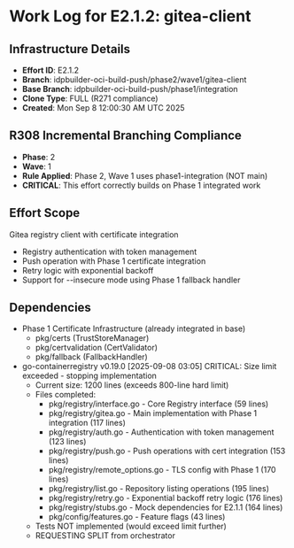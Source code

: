 # Work Log for E2.1.2: gitea-client

## Infrastructure Details
- **Effort ID**: E2.1.2
- **Branch**: idpbuilder-oci-build-push/phase2/wave1/gitea-client
- **Base Branch**: idpbuilder-oci-build-push/phase1/integration
- **Clone Type**: FULL (R271 compliance)
- **Created**: Mon Sep  8 12:00:30 AM UTC 2025

## R308 Incremental Branching Compliance
- **Phase**: 2
- **Wave**: 1
- **Rule Applied**: Phase 2, Wave 1 uses phase1-integration (NOT main)
- **CRITICAL**: This effort correctly builds on Phase 1 integrated work

## Effort Scope
Gitea registry client with certificate integration
- Registry authentication with token management
- Push operation with Phase 1 certificate integration
- Retry logic with exponential backoff
- Support for --insecure mode using Phase 1 fallback handler

## Dependencies
- Phase 1 Certificate Infrastructure (already integrated in base)
  - pkg/certs (TrustStoreManager)
  - pkg/certvalidation (CertValidator)
  - pkg/fallback (FallbackHandler)
- go-containerregistry v0.19.0
[2025-09-08 03:05] CRITICAL: Size limit exceeded - stopping implementation
  - Current size: 1200 lines (exceeds 800-line hard limit)
  - Files completed:
    * pkg/registry/interface.go - Core Registry interface (59 lines)
    * pkg/registry/gitea.go - Main implementation with Phase 1 integration (117 lines)
    * pkg/registry/auth.go - Authentication with token management (123 lines)
    * pkg/registry/push.go - Push operations with cert integration (153 lines)
    * pkg/registry/remote_options.go - TLS config with Phase 1 (170 lines)
    * pkg/registry/list.go - Repository listing operations (195 lines)
    * pkg/registry/retry.go - Exponential backoff retry logic (176 lines)
    * pkg/registry/stubs.go - Mock dependencies for E2.1.1 (164 lines)
    * pkg/config/features.go - Feature flags (43 lines)
  - Tests NOT implemented (would exceed limit further)
  - REQUESTING SPLIT from orchestrator

